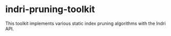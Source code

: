 indri-pruning-toolkit
====================

This toolkit implements various static index pruning algorithms with the Indri API.
